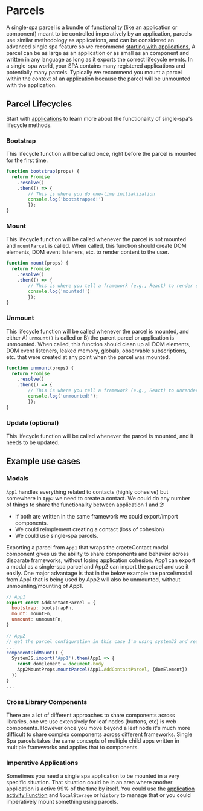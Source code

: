 # Parcels

A single-spa parcel is a bundle of functionality (like an application or component) meant to be controlled imperatively 
by an application, parcels use similar methodology as applications, and can be considered an advanced single spa feature so we recommend [starting with applications.](/docs/applications.md)
A parcel can be as large as an application or as small as an component and written in 
any language as long as it exports the correct lifecycle events. In a single-spa world, your SPA contains 
many registered applications and potentially many parcels. Typically we recommend you mount a parcel within 
the context of an application because the parcel will be unmounted with the application.

## Parcel Lifecycles
Start with [applications](/docs/applications.md#registered-application-lifecycle) to learn more about the functionality of single-spa's lifecycle methods.

### Bootstrap
This lifecycle function will be called once, right before the parcel is
mounted for the first time.

```js
function bootstrap(props) {
  return Promise
    .resolve()
    .then(() => {
        // This is where you do one-time initialization
        console.log('bootstrapped!')
        });
}
```

### Mount
This lifecycle function will be called whenever the parcel is not mounted and `mountParcel` is called. When
called, this function should create DOM elements, DOM event listeners, etc. to render content to the user.

```js
function mount(props) {
  return Promise
    .resolve()
    .then(() => {
        // This is where you tell a framework (e.g., React) to render some ui to the dom
        console.log('mounted!')
        });
}
```

### Unmount
This lifecycle function will be called whenever the parcel is mounted, and either A) `unmount()` is called 
or B) the parent parcel or application is unmounted. When called, this function should clean up all DOM elements, 
DOM event listeners, leaked memory, globals, observable subscriptions, etc. that were created at any point when the parcel was mounted.

```js
function unmount(props) {
  return Promise
    .resolve()
    .then(() => {
        // This is where you tell a framework (e.g., React) to unrender some ui from the dom
        console.log('unmounted!');
        });
}
```

### Update (optional)
This lifecycle function will be called whenever the parcel is mounted, and it needs to be updated.

## Example use cases

### Modals
`App1` handles everything related to contacts (highly cohesive) but somewhere in `App2` we need to create a contact.
We could do any number of things to share the functionality between application 1 and 2: 
- If both are written in the same framework we could export/import components.
- We could reimplement creating a contact (loss of cohesion)
- We could use single-spa parcels.

Exporting a parcel from `App1` that wraps the craeteContact modal component gives us the ability to share components and behavior across disparate frameworks, without losing application cohesion.
App1 can export a modal as a single-spa parcel and App2 can import the parcel and use it easily. One major advantage is that in the below example
the parcel/modal from App1 that is being used by App2 will also be unmounted, without unmounting/mounting of App1.

```js
// App1
export const AddContactParcel = {
  bootstrap: bootstrapFn,
  mount: mountFn,
  unmount: unmountFn,
}

// App2
// get the parcel configuration in this case I'm using systemJS and react
...
componentDidMount() {
  SystemJS.import('App1').then(App1 => {
    const domElement = document.body
    App2MountProps.mountParcel(App1.AddContactParcel, {domElement})
  })
}
...

```

### Cross Library Components

There are a lot of different approaches to share components across libraries, one we use extensively 
for leaf nodes (buttons, etc) is web components. However once you move beyond a leaf node it's much more difficult 
to share complex components across different frameworks. Single Spa parcels takes the same concepts of multiple 
child apps written in multiple frameworks and applies that to components.

### Imperative Applications

Sometimes you need a single spa application to be mounted in a very specific situation. That situation 
could be in an area where another application is active 99% of the time by itself. You could use the [application activity Function](/docs/single-spa-config.md#activity-function)
and `localStorage` or `history` to manage that or you could imperatively mount something using parcels.


